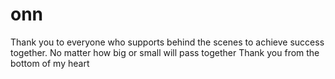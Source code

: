 # onn
Thank you to everyone who supports behind the scenes to achieve success together. No matter how big or small will pass together Thank you from the bottom of my heart
